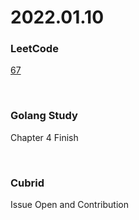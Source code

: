 # 2022.01.10
### LeetCode
[67](https://leetcode.com/problems/add-binary/)

<br/>

### Golang Study
Chapter 4 Finish

<br/>

### Cubrid
Issue Open and Contribution
